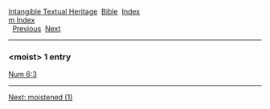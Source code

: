 [Intangible Textual Heritage](../../index)  [Bible](../index) 
[Index](index)   
[m Index](_m_)  
  [Previous](c07526)  [Next](c07528) 

------------------------------------------------------------------------

### &lt;moist&gt; 1 entry

[Num 6:3](../kjv/num006.htm#003)  

------------------------------------------------------------------------

[Next: moistened (1)](c07528)

